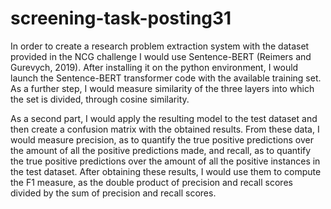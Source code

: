 # screening-task-posting31

In order to create a research problem extraction system with the dataset provided in the NCG challenge I would use Sentence-BERT (Reimers and Gurevych, 2019). After installing it on the python environment, I would launch the Sentence-BERT transformer code with the available training set. As a further step, I would measure similarity of the three layers into which the set is divided, through cosine similarity. 

As a second part, I would apply the resulting model to the test dataset and then create a confusion matrix with the obtained results. From these data, I would measure precision, as to quantify the true positive predictions over the amount of all the positive predictions made, and recall, as to quantify the true positive predictions over the amount of all the positive instances in the test dataset. After obtaining these results, I would use them to compute the F1 measure, as the double product of precision and recall scores divided by the sum of precision and recall scores.
